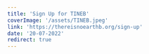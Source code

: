 ```yaml
---
title: 'Sign Up for TINEB'
coverImage: '/assets/TINEB.jpeg'
link: 'https://thereisnoearthb.org/sign-up'
date: '20-07-2022'
redirect: true
---
```

